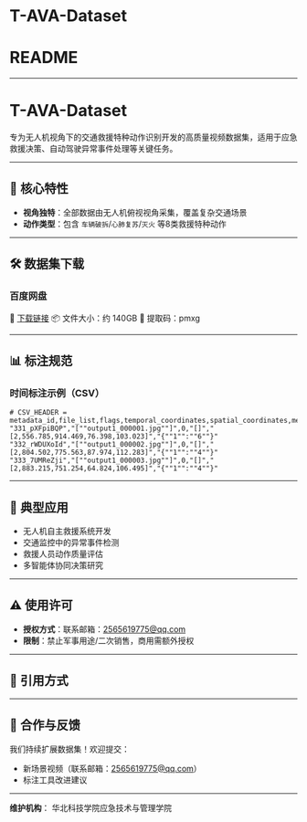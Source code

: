# T-AVA-Dataset
# README

------

# T-AVA-Dataset

专为无人机视角下的交通救援特种动作识别开发的高质量视频数据集，适用于应急救援决策、自动驾驶异常事件处理等关键任务。

------

## 📌 核心特性

- **视角独特**：全部数据由无人机俯视视角采集，覆盖复杂交通场景
- **动作类型**：包含 `车辆破拆`/`心肺复苏`/`灭火` 等8类救援特种动作

------

## 🛠️ 数据集下载

### 百度网盘

🔗 [下载链接](https://pan.baidu.com/s/1sqSQ5QoFLMbBQJmYjeIKSw)
 📦 文件大小：约 140GB
 🔑 提取码：pmxg 

------

## 📊 标注规范

### 时间标注示例（CSV）

```
# CSV_HEADER = metadata_id,file_list,flags,temporal_coordinates,spatial_coordinates,metadata
"331_pXFpiBQP","[""output1_000001.jpg""]",0,"[]","[2,556.785,914.469,76.398,103.023]","{""1"":""6""}"
"332_rWDUXoId","[""output1_000002.jpg""]",0,"[]","[2,804.502,775.563,87.974,112.283]","{""1"":""4""}"
"333_7UMReZji","[""output1_000003.jpg""]",0,"[]","[2,883.215,751.254,64.824,106.495]","{""1"":""4""}"
```

------

## 🚀 典型应用

- 无人机自主救援系统开发
- 交通监控中的异常事件检测
- 救援人员动作质量评估
- 多智能体协同决策研究

------

## ⚠️ 使用许可

- **授权方式**：联系邮箱：2565619775@qq.com
- **限制**：禁止军事用途/二次销售，商用需额外授权

------

## 📜 引用方式



------

## 🤝 合作与反馈

我们持续扩展数据集！欢迎提交：

- 新场景视频（联系邮箱：2565619775@qq.com）
- 标注工具改进建议

------

**维护机构**：
华北科技学院应急技术与管理学院

